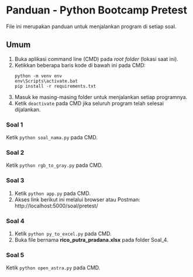 # Panduan - Python Bootcamp Pretest
File ini merupakan panduan untuk menjalankan program di setiap soal.

## Umum
1. Buka aplikasi command line (CMD) pada *root folder* (lokasi saat ini).
2. Ketikkan beberapa baris kode di bawah ini pada CMD:
    ```
    python -m venv env
    env\Scripts\activate.bat
    pip install -r requirements.txt
    ```
3. Masuk ke masing-masing folder untuk menjalankan setiap programnya.
4. Ketik `deactivate` pada CMD jika seluruh program telah selesai dijalankan.

### Soal 1
Ketik `python soal_nama.py` pada CMD.

### Soal 2
Ketik `python rgb_to_gray.py` pada CMD.

### Soal 3
1. Ketik `python app.py` pada CMD.
2. Akses link berikut ini melalui browser atau Postman: http://localhost:5000/soal/pretest/

### Soal 4
1. Ketik `python py_to_excel.py` pada CMD.
2. Buka file bernama **rico_putra_pradana.xlsx** pada folder Soal_4.

### Soal 5
Ketik `python open_astra.py` pada CMD.